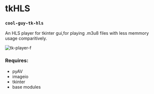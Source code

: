 # tkHLS
### `cool-guy-tk-hls`
An HLS player for tkinter gui,for playing .m3u8 files with less memmory usage comparitively.

![tk-player-f](https://github.com/cool-dev-guy/cool-tk-hls/banner.png)

### Requires:
- pyAV
- imageio
- tkinter
- base modules

